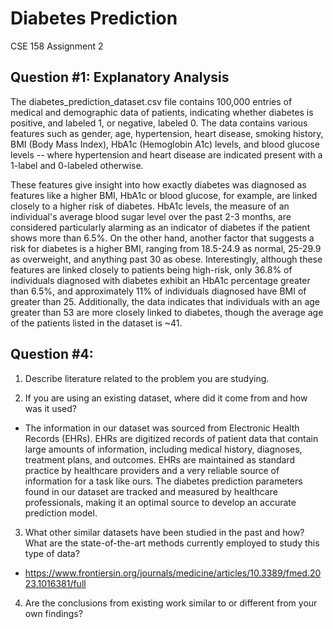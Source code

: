 # Diabetes Prediction
CSE 158 Assignment 2

## Question #1: Explanatory Analysis 
  The diabetes_prediction_dataset.csv file contains 100,000 entries of medical and demographic data of patients, indicating whether diabetes is positive, and labeled 1, or negative, labeled 0. The data contains various features such as gender, age, hypertension, heart disease, smoking history, BMI (Body Mass Index), HbA1c (Hemoglobin A1c) levels, and blood glucose levels -- where hypertension and heart disease are indicated present with a 1-label and 0-labeled otherwise. 
  
  These features give insight into how exactly diabetes was diagnosed as features like a higher BMI, HbA1c or blood glucose, for example, are linked closely to a higher risk of diabetes. HbA1c levels, the measure of an individual's average blood sugar level over the past 2-3 months, are considered particularly alarming as an indicator of diabetes if the patient shows more than 6.5%. On the other hand, another factor that suggests a risk for diabetes is a higher BMI, ranging from 18.5-24.9 as normal, 25-29.9 as overweight, and anything past 30 as obese. Interestingly, although these features are linked closely to patients being high-risk, only 36.8% of individuals diagnosed with diabetes exhibit an HbA1c percentage greater than 6.5%, and approximately 11% of individuals diagnosed have BMI of greater than 25. Additionally, the data indicates that individuals with an age greater than 53 are more closely linked to diabetes, though the average age of the patients listed in the dataset is ~41.


## Question #4:
1. Describe literature related to the problem you are studying. 

2. If you are using an existing dataset, where did it come from and how was it used? 
- The information in our dataset was sourced from Electronic Health Records (EHRs). EHRs are digitized records of patient data that contain large amounts of information, including medical history, diagnoses, treatment plans, and outcomes. EHRs are maintained as standard practice by healthcare providers and a very reliable source of information for a task like ours. The diabetes prediction parameters found in our dataset are tracked and measured by healthcare professionals, making it an optimal source to develop an accurate prediction model. 

3. What other similar datasets have been studied in the past and how? What are the state-of-the-art methods currently employed to study this type
of data? 
- [https://www.frontiersin.org/journals/medicine/articles/10.3389/fmed.2023.1016381/full
](https://www.researchgate.net/publication/328766758_Predicting_Diabetes_Mellitus_With_Machine_Learning_Techniques)

4. Are the conclusions from existing work similar to or different from your own findings?
